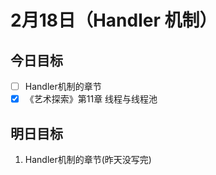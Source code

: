 # 2月18日（Handler 机制）

## 今日目标

- [ ] Handler机制的章节
- [x] 《艺术探索》第11章 线程与线程池

## 明日目标

1. Handler机制的章节(昨天没写完)